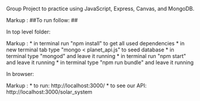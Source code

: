 Group Project to practice using JavaScript, Express, Canvas, and MongoDB.

Markup :  ##To run follow: ##

In top level folder:

Markup : * in terminal run "npm install" to get all used dependencies
         * in new terminal tab type "mongo < planet_api.js" to seed database
         * in terminal type "mongod" and leave it running
         * in terminal run "npm start" and leave it running
         * in terminal type "npm run bundle" and leave it running

In browser:

Markup : * to run: http://localhost:3000/
         * to see our API: http://localhost:3000/solar_system